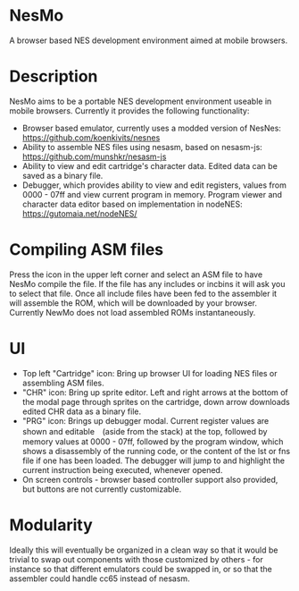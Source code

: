 # NesMo
A browser based NES development environment aimed at mobile browsers.

# Description
NesMo aims to be a portable NES development environment useable in mobile browsers. Currently it provides the following functionality:
- Browser based emulator, currently uses a modded version of NesNes: https://github.com/koenkivits/nesnes
- Ability to assemble NES files using nesasm, based on nesasm-js: https://github.com/munshkr/nesasm-js
- Ability to view and edit cartridge's character data. Edited data can be saved as a binary file.
- Debugger, which provides ability to view and edit registers, values from 0000 - 07ff and view current program in memory.
 Program viewer and character data editor based on implementation in nodeNES: https://gutomaia.net/nodeNES/

# Compiling ASM files
Press the icon in the upper left corner and select an ASM file to have NesMo compile the file. If the file has any includes or incbins it will ask you to select that file. Once all include files have been fed to the assembler it will assemble the ROM, which will be downloaded by your browser. Currently NewMo does not load assembled ROMs instantaneously.

# UI
- Top left "Cartridge" icon: Bring up browser UI for loading NES files or assembling ASM files.
- "CHR" icon: Bring up sprite editor. Left and right arrows at the bottom of the modal page through sprites on the cartridge, down arrow downloads edited CHR data as a binary file.
- "PRG" icon: Brings up debugger modal. Current register values are shown and editable　(aside from the stack) at the top, followed by memory values at 0000 - 07ff, followed by the program window, which shows a disassembly of the running code, or the content of the lst or fns file if one has been loaded. The debugger will jump to and highlight the current instruction being executed, whenever opened.
- On screen controls - browser based controller support also provided, but buttons are not currently customizable.

# Modularity
Ideally this will eventually be organized in a clean way so that it would be trivial to swap out components with those customized by others - for instance so that different emulators could be swapped in, or so that the assembler could handle cc65 instead of nesasm.
